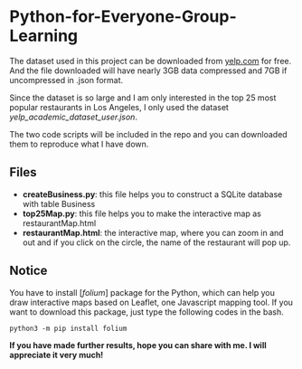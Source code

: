# Python-for-Everyone-Group-Learning

The dataset used in this project can be downloaded from [yelp.com](https://www.yelp.com/dataset) for free. And the file downloaded will have nearly 3GB data compressed and 7GB if uncompressed in .json format.

Since the dataset is so large and I am only interested in the top 25 most popular restaurants in Los Angeles, I only used the dataset *yelp_academic_dataset_user.json*.

The two code scripts will be included in the repo and you can downloaded them to reproduce what I have down.

## Files

- **createBusiness.py**: this file helps you to construct a SQLite database with table Business
- **top25Map.py**: this file helps you to make the interactive map as restaurantMap.html
- **restaurantMap.html**: the interactive map, where you can zoom in and out and if you click on the circle, the name of the restaurant will pop up.

## Notice

You have to install [*folium*] package for the Python, which can help you draw interactive maps based on Leaflet, one Javascript mapping tool. If you want to download this package, just type the following codes in the bash.
```
python3 -m pip install folium
```

**If you have made further results, hope you can share with me. I will appreciate it very much!**
